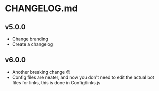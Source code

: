 # CHANGELOG.md

## v5.0.0
- Change branding
- Create a changelog

## v6.0.0
- Another breaking change 😒
- Config files are neater, and now you don't need to edit the actual bot files for links, this is done in Config/links.js
